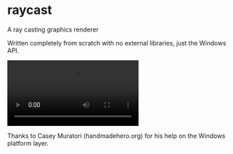 # raycast
A ray casting graphics renderer

Written completely from scratch with no external libraries, just the Windows API.

![Alt text](https://i.gyazo.com/b46d482bb4560780564e7d66242f4e3f.mp4 "Screenshot")

Thanks to Casey Muratori (handmadehero.org) for his help on the Windows platform layer.
